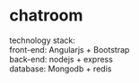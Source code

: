 # chatroom
technology stack:<br/>
front-end: Angularjs + Bootstrap<br/>
back-end: nodejs + express<br/>
database: Mongodb + redis<br/>

